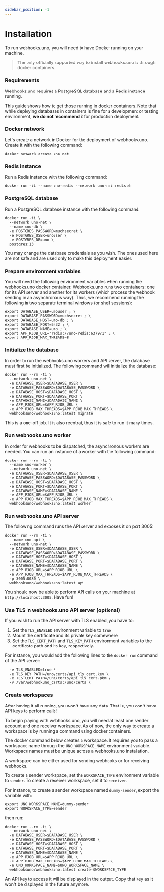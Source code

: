 ```yaml
---
sidebar_position: -1
---
```


# Installation

To run webhooks.uno, you will need to have Docker running on your machine.

> The only officially supported way to install webhooks.uno is through
> docker containers.

### Requirements

Webhooks.uno requires a PostgreSQL database and a Redis instance running.

This guide shows how to get those running in docker containers. Note that
while deploying databases in containers is fine for a development or testing
environment, **we do not recommend** it for production deployment.

### Docker network

Let's create a network in Docker for the deployment of webhooks.uno.
Create it with the following command:

```
docker network create uno-net
```

### Redis instance

Run a Redis instance with the following command:

```
docker run -ti --name uno-redis --network uno-net redis:6
```

### PostgreSQL database

Run a PostgreSQL database instance with the following command:

```
docker run -ti \
  --network uno-net \
  --name uno-db \
  -e POSTGRES_PASSWORD=muchsecret \
  -e POSTGRES_USER=unouser \
  -e POSTGRES_DB=uno \
  postgres:13
```

You may change the database credentials as you wish. The ones used here
are not safe and are used only to make this deployment easier.

### Prepare environment variables 

You will need the following environment variables when running the
webhooks.uno docker container.
Webhooks.uno runs two containers: one for its API server and another
for its workers (which process the webhook sending in an asynchronous way).
Thus, we recommend running the following in two separate terminal windows
(or shell sessions):

```
export DATABASE_USER=unouser ; \
export DATABASE_PASSWORD=muchsecret ; \
export DATABASE_HOST=uno-db ; \
export DATABASE_PORT=5432 ; \
export DATABASE_NAME=uno ; \
export APP_RJOB_URL="redis://uno-redis:6379/1" ; \
export APP_RJOB_MAX_THREADS=8
```

### Initialize the database

In order to run the webhooks.uno workers and API server, the database must
first be initialized. The following command will initialize the database:

```
docker run --rm -ti \
  --network uno-net \
  -e DATABASE_USER=$DATABASE_USER \
  -e DATABASE_PASSWORD=$DATABASE_PASSWORD \
  -e DATABASE_HOST=$DATABASE_HOST \
  -e DATABASE_PORT=$DATABASE_PORT \
  -e DATABASE_NAME=$DATABASE_NAME \
  -e APP_RJOB_URL=$APP_RJOB_URL \
  -e APP_RJOB_MAX_THREADS=$APP_RJOB_MAX_THREADS \
  webhooksuno/webhooksuno:latest migrate
```

This is a one-off job. It is also reentrat, thus it is safe to run it
many times.

### Run webhooks.uno worker

In order for webhooks to be dispatched, the asynchronous workers are needed.
You can run an instance of a worker with the following command:

```
docker run --rm -ti \
  --name uno-worker \
  --network uno-net \
  -e DATABASE_USER=$DATABASE_USER \
  -e DATABASE_PASSWORD=$DATABASE_PASSWORD \
  -e DATABASE_HOST=$DATABASE_HOST \
  -e DATABASE_PORT=$DATABASE_PORT \
  -e DATABASE_NAME=$DATABASE_NAME \
  -e APP_RJOB_URL=$APP_RJOB_URL \
  -e APP_RJOB_MAX_THREADS=$APP_RJOB_MAX_THREADS \
  webhooksuno/webhooksuno:latest worker
```

### Run webhooks.uno API server

The following command runs the API server and exposes it on port 3005:

```
docker run --rm -ti \
  --name uno-api \
  --network uno-net \
  -e DATABASE_USER=$DATABASE_USER \
  -e DATABASE_PASSWORD=$DATABASE_PASSWORD \
  -e DATABASE_HOST=$DATABASE_HOST \
  -e DATABASE_PORT=$DATABASE_PORT \
  -e DATABASE_NAME=$DATABASE_NAME \
  -e APP_RJOB_URL=$APP_RJOB_URL \
  -e APP_RJOB_MAX_THREADS=$APP_RJOB_MAX_THREADS \
  -p 3005:8080 \
  webhooksuno/webhooksuno:latest api
```

You should now be able to perform API calls on your machine at
`http://localhost:3005`. Have fun!

### Use TLS in webhooks.uno API server (optional)

If you wish to run the API server with TLS enabled, you have to:

1. Set the `TLS_ENABLED` environment variable to `true`
2. Mount the certificate and its private key somewhere
3. Set the `TLS_CERT_PATH` and `TLS_KEY_PATH` environment variables
   to the certificate path and its key, respectively.

For instance, you would add the following lines to the `docker run`
command of the API server:

```
  -e TLS_ENABLED=true \
  -e TLS_KEY_PATH=/uno/certs/api_tls_cert.key \
  -e TLS_CERT_PATH=/uno/certs/api_tls_cert.pem \
  -v /var/webhookuno_certs:/uno/certs \
```

### Create workspaces

After having it all running, you won't have any data. That is, you don't
have API keys to perform calls!

To begin playing with webhooks.uno, you will need at least one sender
account and one receiver workspace.
As of now, the only way to create a workspace is by running a command
using docker containers.

The docker command below creates a workspace. It requires you to pass
a workspace name through the `UNO_WORKSPACE_NAME` environment variable.
Workspace names must be unique across a webhooks.uno installation.

A workspace can be either used for sending webhooks or for receiving webhooks.

To create a sender workspace, set the `WORKSPACE_TYPE` environment variable
to `sender`. To create a receiver workspace, set it to `receiver`.

For instance, to create a sender workspace named `dummy-sender`, export the variable with:

```
export UNO_WORKSPACE_NAME=dummy-sender
export WORKSPACE_TYPE=sender
```

then run:

```
docker run --rm -ti \
  --network uno-net \
  -e DATABASE_USER=$DATABASE_USER \
  -e DATABASE_PASSWORD=$DATABASE_PASSWORD \
  -e DATABASE_HOST=$DATABASE_HOST \
  -e DATABASE_PORT=$DATABASE_PORT \
  -e DATABASE_NAME=$DATABASE_NAME \
  -e APP_RJOB_URL=$APP_RJOB_URL \
  -e APP_RJOB_MAX_THREADS=$APP_RJOB_MAX_THREADS \
  -e UNO_WORKSPACE_NAME=$UNO_WORKSPACE_NAME \
  webhooksuno/webhooksuno:latest create-$WORKSPACE_TYPE
```

An API key to access it will be displayed in the output. Copy that key
as it won't be displayed in the future anymore.
